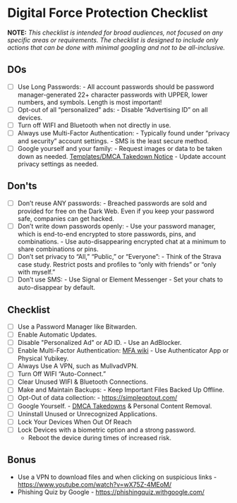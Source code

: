 # Digital Force Protection Checklist
**NOTE:** _This checklist is intended for broad audiences, not focused on any specific areas or requirements. The checklist is designed to include only actions that can be done with minimal googling and not to be all-inclusive._ 

## DOs

- [ ] Use Long Passwords:
      - All account passwords should be password manager-generated 22+ character passwords with UPPER, lower numbers, and symbols.
      Length is most important!
- [ ] Opt-out of all “personalized” ads:
      - Disable “Advertising ID” on all devices.
- [ ] Turn off WIFI and Bluetooth when not directly in use.
- [ ] Always use Multi-Factor Authentication:
      - Typically found under “privacy and security” account settings.
      - SMS is the least secure method.
- [ ] Google yourself and your family:
      - Request images or data to be taken down as needed. [Templates/DMCA Takedown Notice](https://github.com/irregularchat/public-resources/blob/main/Templates/DMCA%20Takedown%20Notice.md)
      - Update account privacy settings as needed.

## Don'ts

- [ ] Don’t reuse ANY passwords:
      - Breached passwords are sold and provided for free on the Dark Web. Even if you keep your password safe, companies can get hacked.
- [ ] Don’t write down passwords openly:
      - Use your password manager, which is end-to-end encrypted to store passwords, pins, and combinations.
      - Use auto-disappearing encrypted chat at a minimum to share combinations or pins.
- [ ] Don’t set privacy to “All,” “Public,” or “Everyone”:
      - Think of the Strava case study. Restrict posts and profiles to “only with friends” or “only with myself.”
- [ ] Don’t use SMS:
      - Use Signal or Element Messenger
      - Set your chats to auto-disappear by default.

## Checklist

- [ ] Use a Password Manager like Bitwarden.
- [ ] Enable Automatic Updates.
- [ ] Disable "Personalized Ad" or AD ID.
      - Use an AdBlocker.
- [ ] Enable Multi-Factor Authentication: [MFA  wiki](https://wiki.irregularchat.com/en/resources/guides/dfp-guide/mfa-guide)
      - Use Authenticator App or Physical Yubikey.
- [ ] Always Use A VPN, such as MullvadVPN.
- [ ] Turn Off WIFI “Auto-Connect.”
- [ ] Clear Unused WIFI & Bluetooth Connections.
- [ ] Make and Maintain Backups:
      - Keep Important Files Backed Up Offline.
- [ ] Opt-Out of data collection:
      - https://simpleoptout.com/
- [ ] Google Yourself.
      - [DMCA Takedowns](https://github.com/irregularchat/public-resources/blob/main/Templates/DMCA%20Takedown%20Notice.md) & Personal Content Removal.
- [ ] Uninstall Unused or Unrecognized Applications.
- [ ] Lock Your Devices When Out Of Reach
- [ ] Lock Devices with a biometric option and a strong password.
   - Reboot the device during times of increased risk.
## Bonus
- Use a VPN to download files and when clicking on suspicious links - https://www.youtube.com/watch?v=wX75Z-4MEoM/
- Phishing Quiz by Google - https://phishingquiz.withgoogle.com/
